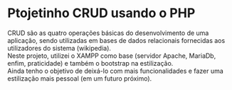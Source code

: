 # Ptojetinho CRUD usando o PHP
CRUD são as quatro operações básicas do desenvolvimento de uma aplicação, sendo utilizadas em bases de dados relacionais fornecidas aos utilizadores do sistema (wikipedia). <br>
Neste projeto, utilizei o XAMPP como base (servidor Apache, MariaDb, enfim, praticidade) e também o bootstrap na estilização. <br>
Ainda tenho o objetivo de deixá-lo com mais funcionalidades e fazer uma estilização mais pessoal (em um futuro próximo). <br>
